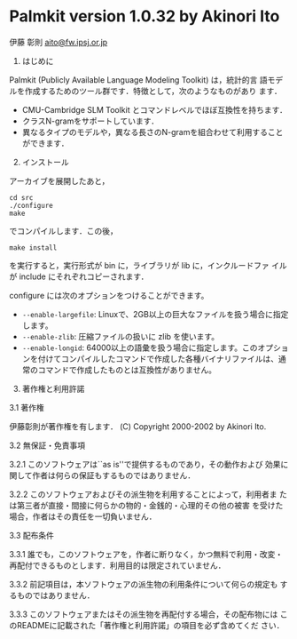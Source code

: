 # Palmkit version 1.0.32 by Akinori Ito

伊藤 彰則
aito@fw.ipsj.or.jp

1. はじめに

Palmkit (Publicly Available Language Modeling Toolkit) は，統計的言
語モデルを作成するためのツール群です．特徴として，次のようなものがあり
ます．

- CMU-Cambridge SLM Toolkit とコマンドレベルでほぼ互換性を持ちます．
- クラスN-gramをサポートしています．
- 異なるタイプのモデルや，異なる長さのN-gramを組合わせて利用することができます．

2. インストール

アーカイブを展開したあと，

```
cd src
./configure
make
```

でコンパイルします．この後，

```
make install
```

を実行すると，実行形式が bin に，ライブラリが lib に，インクルードファ
イルが include にそれぞれコピーされます．

configure には次のオプションをつけることができます。

- `--enable-largefile`: Linuxで、2GB以上の巨大なファイルを扱う場合に指定します。
- `--enable-zlib`: 圧縮ファイルの扱いに zlib を使います。
- `--enable-longid`: 64000以上の語彙を扱う場合に指定します。このオプションを付けてコンパイルしたコマンドで作成した各種バイナリファイルは、通常のコマンドで作成したものとは互換性がありません。


3. 著作権と利用許諾

3.1 著作権

伊藤彰則が著作権を有します．
(C) Copyright 2000-2002 by Akinori Ito. 

3.2 無保証・免責事項

3.2.1 このソフトウェアは``as is''で提供するものであり，その動作および
      効果に関して作者は何らの保証もするものではありません．

3.2.2 このソフトウェアおよびその派生物を利用することによって，利用者ま
      たは第三者が直接・間接に何らかの物的・金銭的・心理的その他の被害
      を受けた場合，作者はその責任を一切負いません．

3.3 配布条件

3.3.1 誰でも，このソフトウェアを，作者に断りなく，かつ無料で利用・改変・
      再配付できるものとします．利用目的は限定されていません．

3.3.2 前記項目は，本ソフトウェアの派生物の利用条件について何らの規定も
      するものではありません．

3.3.3 このソフトウェアまたはその派生物を再配付する場合，その配布物には
      このREADMEに記載された「著作権と利用許諾」の項目を必ず含めてくだ
      さい．
